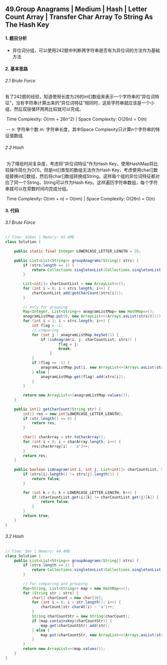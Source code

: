 ## 49.Group Anagrams | Medium | Hash | Letter Count Array | Transfer Char Array To String As The Hash Key

#### 1. 题目分析

* 异位词分组，可以使用242题中判断两字符串是否有为异位词的方法作为基础方法

#### 2. 基本思路

###### 2.1 Brute Force

​	有了242题的经验，知道使用长度为26的int[]数组来表示一个字符串的“异位词特征”，当有字符串计算出来的“异位词特征”相同时，这些字符串就应该是一个小组，然后双层循环两两比较就可以完成。

​	Time Complexity: O(nm + 26n^2) | Space Complexity: O(26n) = O(n) 

​	 -- n: 字符串个数 m: 字符串长度，其中Space Complexity只计算n个字符串的特征值数组

###### 2.2 Hash

​	为了降低时间复杂度，考虑将“异位词特征”作为Hash Key，使用HashMap将比较操作简化为O(1)。但是int[]类型的数组无法作为Hash Key，考虑使用char[]数组替换int[]数组，然后将char[]数组转换成String，这样每个组的异位词特征都对应了同一个String，String可以作为Hash Key。这样遍历字符串数组，每个字符串就可以在常数时间内完成分组。

​	Time Complexity: O(nm + n) = O(nm) | Space Complexity: O(26n) = O(n)

#### 3. 代码

###### 3.1 Brute Force

```java
// Time: 926ms | Memory: 45.4MB
class Solution {
    
    public static final Integer LOWERCASE_LETTER_LENGTH = 26;
    
    public List<List<String>> groupAnagrams(String[] strs) {
        if (strs.length == 1) {
            return Collections.singletonList(Collections.singletonList(strs[0]));
        }
        
        List<int[]> charCountList = new ArrayList<>();
        for (int i = 0; i < strs.length; i++) {
            charCountList.add(getCharCount(strs[i]));
        }
        
        // only for grouping
        Map<Integer, List<String>> anagramListMap= new HashMap<>();
        anagramListMap.put(0, new ArrayList<>(Arrays.asList(strs[0])));
        for (int i = 1; i < strs.length; i++) {
            int flag = -1;
            // comparing
            for (int j : anagramListMap.keySet()) {
                if (isAnagram(i, j, charCountList, strs)) {
                        flag = j;
                        break;
                    }
            }
            if (flag == -1) {
                anagramListMap.put(i, new ArrayList<>(Arrays.asList(strs[i])));
            } else {
                anagramListMap.get(flag).add(strs[i]);
            }
        }
    
        return new ArrayList<>(anagramListMap.values());
    }
    
    public int[] getCharCount(String str) {
        int[] res = new int[LOWERCASE_LETTER_LENGTH];
        if (str.length() == 0) {
            return res;
        }
        
        char[] charArray = str.toCharArray();
        for (int i = 0; i < charArray.length; i++) {
            res[charArray[i] - 'a']++;
        }
        return res;
    }
    
    public boolean isAnagram(int i, int j, List<int[]> charCountList, String[] strs) {
        if (strs[i].length() != strs[j].length()) {
            return false;
        }

        for (int k = 0; k < LOWERCASE_LETTER_LENGTH; k++) {
            if (charCountList.get(i)[k] != charCountList.get(j)[k]) {
                return false;
            }
        }
        return true;
    }
}
```

###### 3.2 Hash

```java
// Time: 5ms | Memory: 44.4MB
class Solution {
    public List<List<String>> groupAnagrams(String[] strs) {
        if (strs.length == 1) {
            return Collections.singletonList(Collections.singletonList(strs[0]));
        }
        
        // for comparing and grouping
        Map<String, List<String>> map = new HashMap<>();
        for (String str : strs) {
            char[] charCount = new char[26];
            for (int i = 0; i < str.length(); i++) {
                charCount[str.charAt(i) - 'a']++;
            }
            String charCountStr = new String(charCount);
            if (map.containsKey(charCountStr)) {
                map.get(charCountStr).add(str);
            } else {
                map.put(charCountStr, new ArrayList<>(Arrays.asList(str)));
            }
        }
        return new ArrayList<>(map.values());
    }
}
```

